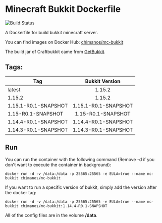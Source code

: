 # Minecraft Bukkit Dockerfile
[![Build Status](https://api.travis-ci.org/chimanos/minecraft-bukkit-dockerfile.svg?branch=master)](https://travis-ci.org/chimanos/minecraft-bukkit-dockerfile)

A Dockerfile for build bukkit minecraft server. 

You can find images on Docker Hub: [chimanos/mc-bukkit](https://cloud.docker.com/repository/docker/chimanos/mc-bukkit/)

The build jar of Craftbukkit came from  [GetBukkit](https://getbukkit.org/download/craftbukkit).

## Tags: 
| Tag        | Bukkit Version | 
| ------------- |:-------------:| 
| latest      | 1.15.2 | 
| 1.15.2      | 1.15.2 |
| 1.15.1-R0.1-SNAPSHOT      | 1.15.1-R0.1-SNAPSHOT |
| 1.15-R0.1-SNAPSHOT      | 1.15-R0.1-SNAPSHOT |
| 1.14.4-R0.1-SNAPSHOT      | 1.14.4-R0.1-SNAPSHOT |
| 1.14.3-R0.1-SNAPSHOT      | 1.14.3-R0.1-SNAPSHOT |   

## Run

You can run the container with the following command (Remove -d if you don't want to execute the container in background):

`
    docker run -d -v /data:/data -p 25565:25565 -e EULA=true --name mc-bukkit chimanos/mc-bukkit
`

If you want to run a specific version of bukkit, simply add the version after the docker tag:

`
    docker run -d -v /data:/data -p 25565:25565 -e EULA=true --name mc-bukkit chimanos/mc-bukkit:1.14.4-R0.1-SNAPSHOT
`

All of the config files are in the volume **/data**.
 
